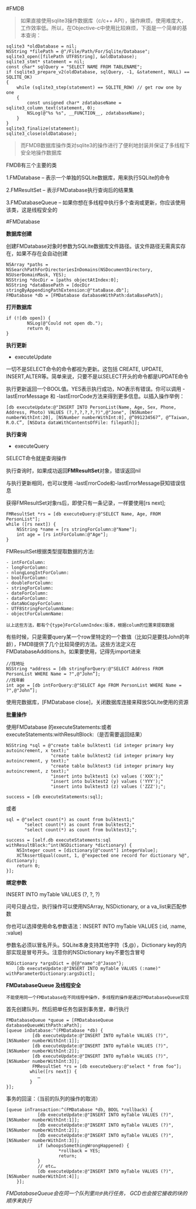 #FMDB
> 如果直接使用sqlite3操作数据库（c/c++ API），操作麻烦，使用难度大，工作效率低。所以，在Objective-c中使用比较麻烦，下面是一个简单的基本查询：

```
sqlite3 *oldDatabase = nil;
NSString *filePath = @"/File/Path/For/Sqlite/Database";
sqlite3_open([filePath UTF8String], &oldDatabase);
sqlite3_stmt* statement = nil;
const char* sqlQuery = "SELECT NAME FROM TABLENAME";
if (sqlite3_prepare_v2(oldDatabase, sqlQuery, -1, &statement, NULL) == SQLITE_OK)
{
	while (sqlite3_step(statement) == SQLITE_ROW) // get row one by one
    {
        const unsigned char* zdatabaseName = sqlite3_column_text(statement, 0);
        NSLog(@"%s %s", __FUNCTION__, zdatabaseName);
    }
}
sqlite3_finalize(statement);
sqlite3_close(oldDatabase);
```

> 而FMDB数据库操作类对sqlite3的操作进行了便利地封装并保证了多线程下安全地操作数据库

FMDB有三个主要的类

1.FMDatabase – 表示一个单独的SQLite数据库，用来执行SQLite的命令

2.FMResultSet – 表示FMDatabase执行查询后的结果集

3.FMDatabaseQueue – 如果你想在多线程中执行多个查询或更新，你应该使用该类，这是线程安全的


#FMDatabase

**数据库创建**

创建FMDatabase对象时参数为SQLite数据库文件路径。该文件路径无需真实存在，如果不存在会自动创建


```
NSArray *paths = NSSearchPathForDirectoriesInDomains(NSDocumentDirectory, NSUserDomainMask, YES);
NSString *docDir = [paths objectAtIndex:0]; 
NSString *dataBasePath = [docDir stringByAppendingPathExtension:@"tataBase.db"];
FMDatabase *db = [FMDatabase databaseWithPath:dataBasePath];
```

**打开数据库**

```
if (![db open]) {
        NSLog(@"Could not open db.");
        return 0;
}
```

**执行更新**

- executeUpdate

一切不是SELECT命令的命令都视为更新。这包括  CREATE, UPDATE, INSERT,ALTER等。简单来说，只要不是以SELECT开头的命令都是UPDATE命令

执行更新返回一个BOOL值。YES表示执行成功，NO表示有错误。你可以调用 -lastErrorMessage 和 -lastErrorCode方法来得到更多信息。以插入操作举例：

```
[db executeUpdate:@"INSERT INTO PersonList(Name, Age, Sex, Phone, Address, Photo) VALUES (?,?,?,?,?,?)",@"Jone", [NSNumber numberWithInt:20], [NSNumber numberWithInt:0], @“091234567”, @“Taiwan, R.O.C”, [NSData dataWithContentsOfFile: filepath]];
```

**执行查询**

- executeQuery

SELECT命令就是查询操作
 
执行查询时，如果成功返回**FMResultSet**对象，错误返回nil

与执行更新相同，也可以使用 -lastErrorCode和-lastErrorMessage获知错误信息

获得FMResultSet对象rs后，即使只有一条记录，一样要使用[rs next];

```
FMResultSet *rs = [db executeQuery:@"SELECT Name, Age, FROM PersonList"];
while ([rs next]) {
	NSString *name = [rs stringForColumn:@"Name"];
	int age = [rs intForColumn:@"Age"];
}
```

FMResultSet根据类型提取数据的方法:

	- intForColumn:
	- longForColumn:
	- nlongLongIntForColumn:
	- boolForColumn:
	- doubleForColumn:
	- stringForColumn:
	- dateForColumn:
	- dataForColumn:
	- dataNoCopyForColumn:
	- UTF8StringForColumnName:
	- objectForColumnName:
	
`以上这些方法，都有个{type}ForColumnIndex:版本，根据colum的位置来提取数据`	

有些时候，只是需要query某一个row里特定的一个数值（比如只是要找John的年龄），FMDB提供了几个比较简便的方法。这些方法定义在FMDatabaseAdditions.h，如果要使用，记得先import进来

```
//找地址
NSString *address = [db stringForQuery:@"SELECT Address FROM PersonList WHERE Name = ?",@"John”];
//找年齡
int age = [db intForQuery:@"SELECT Age FROM PersonList WHERE Name = ?",@"John”];
```

使用完数据库，[FMDatabase close]，关闭数据库连接来释放SQLite使用的资源

**批量操作**

使用FMDatabase 的executeStatements:或者executeStatements:withResultBlock:（是否需要返回结果）

```
NSString *sql = @"create table bulktest1 (id integer primary key autoincrement, x text);"
                 "create table bulktest2 (id integer primary key autoincrement, y text);"
                 "create table bulktest3 (id integer primary key autoincrement, z text);"
                 "insert into bulktest1 (x) values ('XXX');"
                 "insert into bulktest2 (y) values ('YYY');"
                 "insert into bulktest3 (z) values ('ZZZ');";

success = [db executeStatements:sql];
```
或者

```
sql = @"select count(*) as count from bulktest1;"
       "select count(*) as count from bulktest2;"
       "select count(*) as count from bulktest3;";

success = [self.db executeStatements:sql withResultBlock:^int(NSDictionary *dictionary) {
    NSInteger count = [dictionary[@"count"] integerValue];
    XCTAssertEqual(count, 1, @"expected one record for dictionary %@", dictionary);
    return 0;
}];
```

**绑定参数**
 
INSERT INTO myTable VALUES (?, ?, ?)

问号只是占位，执行操作可以使用NSArray, NSDictionary, or a va_list来匹配参数
 
你也可以选择使用命名参数语法：INSERT INTO myTable VALUES (:id, :name, :value) 
  
参数名必须以冒名开头。SQLite本身支持其他字符（$,@），Dictionary key的内部实现是冒号开头。注意你的NSDictionary key不要包含冒号
 
``` 
NSDictionary *argsDict = @{@"name":@"Jason"};
    [db executeUpdate:@"INSERT INTO myTable VALUES (:name)" withParameterDictionary:argsDict];
```


**FMDatabaseQueue 及线程安全**

`不能使用同一个FMDatabase在不同线程中操作，多线程的操作是通过FMDatabaseQueue实现`

首先创建队列，然后把单任务包装到事务里，串行执行

```
FMDatabaseQueue *queue = [FMDatabaseQueue databaseQueueWithPath:aPath]; 
[queue inDatabase:^(FMDatabase *db) {    
          [db executeUpdate:@"INSERT INTO myTable VALUES (?)", [NSNumber numberWithInt:1]];    
          [db executeUpdate:@"INSERT INTO myTable VALUES (?)", [NSNumber numberWithInt:2]];    
          [db executeUpdate:@"INSERT INTO myTable VALUES (?)", [NSNumber numberWithInt:3]];    
          FMResultSet *rs = [db executeQuery:@"select * from foo"];    
         while([rs next]) {   
            …    
         }    
}];   
```
事务的回滚：（当前的队列的操作的取消）

```
[queue inTransaction:^(FMDatabase *db, BOOL *rollback) {    
            [db executeUpdate:@"INSERT INTO myTable VALUES (?)", [NSNumber numberWithInt:1]];    
            [db executeUpdate:@"INSERT INTO myTable VALUES (?)", [NSNumber numberWithInt:2]];    
            [db executeUpdate:@"INSERT INTO myTable VALUES (?)", [NSNumber numberWithInt:3]];    
            if (whoopsSomethingWrongHappened) {    
                    *rollback = YES; 
                    return;    
            }   
            // etc…    
            [db executeUpdate:@"INSERT INTO myTable VALUES (?)", [NSNumber numberWithInt:4]];    
    }];   
 ```
 
*FMDatabaseQueue会在同一个队列里`同步`执行任务， GCD也会按它接收的块的顺序来执行*
